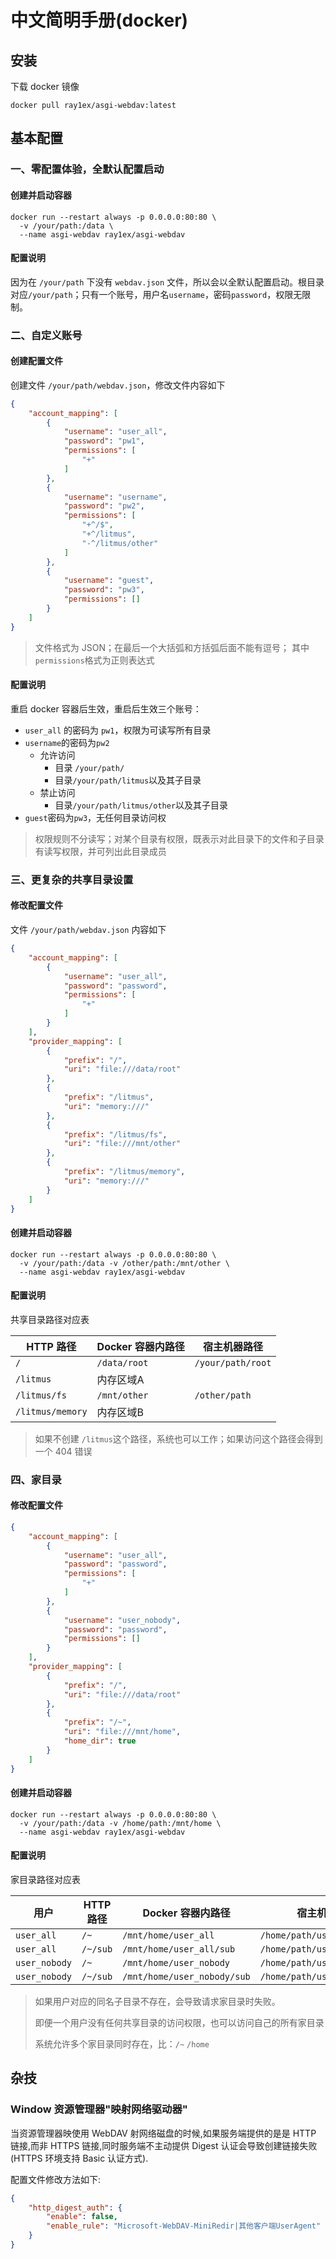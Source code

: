 # 中文简明手册(docker)

## 安装
下载 docker 镜像
```
docker pull ray1ex/asgi-webdav:latest
```

## 基本配置
### 一、零配置体验，全默认配置启动

#### 创建并启动容器

```
docker run --restart always -p 0.0.0.0:80:80 \
  -v /your/path:/data \
  --name asgi-webdav ray1ex/asgi-webdav
```

#### 配置说明

因为在 `/your/path` 下没有 `webdav.json` 文件，所以会以全默认配置启动。根目录对应`/your/path`；只有一个账号，用户名`username`，密码`password`，权限无限制。

### 二、自定义账号

#### 创建配置文件

创建文件 `/your/path/webdav.json`，修改文件内容如下

```json
{
    "account_mapping": [
        {
            "username": "user_all",
            "password": "pw1",
            "permissions": [
                "+"
            ]
        },
        {
            "username": "username",
            "password": "pw2",
            "permissions": [
                "+^/$",
                "+^/litmus",
                "-^/litmus/other"
            ]
        },
        {
            "username": "guest",
            "password": "pw3",
            "permissions": []
        }
    ]
}
```

> 文件格式为 JSON；在最后一个大括弧和方括弧后面不能有逗号； 其中 `permissions`格式为正则表达式

#### 配置说明

重启 docker 容器后生效，重启后生效三个账号：

- `user_all` 的密码为 `pw1`，权限为可读写所有目录
- `username`的密码为`pw2`
    - 允许访问
        - 目录 `/your/path/`
        - 目录`/your/path/litmus`以及其子目录
    - 禁止访问
        - 目录`/your/path/litmus/other`以及其子目录
- `guest`密码为`pw3`，无任何目录访问权

>  权限规则不分读写；对某个目录有权限，既表示对此目录下的文件和子目录有读写权限，并可列出此目录成员

### 三、更复杂的共享目录设置

#### 修改配置文件

文件 `/your/path/webdav.json` 内容如下

```json
{
    "account_mapping": [
        {
            "username": "user_all",
            "password": "password",
            "permissions": [
                "+"
            ]
        }
    ],
    "provider_mapping": [
        {
            "prefix": "/",
            "uri": "file:///data/root"
        },
        {
            "prefix": "/litmus",
            "uri": "memory:///"
        },
        {
            "prefix": "/litmus/fs",
            "uri": "file:///mnt/other"
        },
        {
            "prefix": "/litmus/memory",
            "uri": "memory:///"
        }
    ]
}
```

#### 创建并启动容器

```
docker run --restart always -p 0.0.0.0:80:80 \
  -v /your/path:/data -v /other/path:/mnt/other \
  --name asgi-webdav ray1ex/asgi-webdav
```

#### 配置说明

共享目录路径对应表

| HTTP 路径        | Docker 容器内路径 | 宿主机器路径      |
| ---------------- | ----------------- | ----------------- |
| `/`              | `/data/root`      | `/your/path/root` |
| `/litmus`        | 内存区域A         |                   |
| `/litmus/fs`     | `/mnt/other`      | `/other/path`     |
| `/litmus/memory` | 内存区域B         |                   |

> 如果不创建 `/litmus`这个路径，系统也可以工作；如果访问这个路径会得到一个 404 错误

### 四、家目录

#### 修改配置文件

```json
{
    "account_mapping": [
        {
            "username": "user_all",
            "password": "password",
            "permissions": [
                "+"
            ]
        },
        {
            "username": "user_nobody",
            "password": "password",
            "permissions": []
        }
    ],
    "provider_mapping": [
        {
            "prefix": "/",
            "uri": "file:///data/root"
        },
        {
            "prefix": "/~",
            "uri": "file:///mnt/home",
            "home_dir": true
        }
    ]
}
```

#### 创建并启动容器

```
docker run --restart always -p 0.0.0.0:80:80 \
  -v /your/path:/data -v /home/path:/mnt/home \
  --name asgi-webdav ray1ex/asgi-webdav
```

#### 配置说明

家目录路径对应表

| 用户          | HTTP 路径 | Docker 容器内路径           | 宿主机器路径                 |
| ------------- | --------- | --------------------------- | ---------------------------- |
| `user_all`    | `/~`      | `/mnt/home/user_all`        | `/home/path/user_all`        |
| `user_all`    | `/~/sub`  | `/mnt/home/user_all/sub`    | `/home/path/user_all/sub`    |
| `user_nobody` | `/~`      | `/mnt/home/user_nobody`     | `/home/path/user_nobody`     |
| `user_nobody` | `/~/sub`  | `/mnt/home/user_nobody/sub` | `/home/path/user_nobody/sub` |

> 如果用户对应的同名子目录不存在，会导致请求家目录时失败。
>
> 即便一个用户没有任何共享目录的访问权限，也可以访问自己的所有家目录
>
> 系统允许多个家目录同时存在，比：`/~` `/home`


## 杂技

### Window 资源管理器"映射网络驱动器"

当资源管理器映使用 WebDAV 射网络磁盘的时候,如果服务端提供的是是 HTTP 链接,而非 HTTPS 链接,同时服务端不主动提供 Digest 认证会导致创建链接失败(HTTPS 环境支持 Basic 认证方式).

配置文件修改方法如下:
```json
{
    "http_digest_auth": {
        "enable": false,
        "enable_rule": "Microsoft-WebDAV-MiniRedir|其他客户端UserAgent"
    }
}
```

